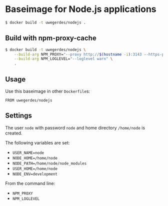 # Baseimage for Node.js applications

```bash
$ docker build -t uwegerdes/nodejs .
```

## Build with npm-proxy-cache

```bash
$ docker build -t uwegerdes/nodejs \
	--build-arg NPM_PROXY="--proxy http://$(hostname -i):3143 --https-proxy http://$(hostname -i):3143 --strict-ssl false" \
	--build-arg NPM_LOGLEVEL="--loglevel warn" \
	.
```

## Usage

Use this baseimage in other `Dockerfile`s:

```
FROM uwegerdes/nodejs
```

## Settings

The user `node` with password `node` and home directory `/home/node` is created.

The following variables are set:

* `USER_NAME=node`
* `NODE_HOME=/home/node`
* `NODE_PATH=/home/node/node_modules`
* `USER_HOME=/home/node`
* `NODE_ENV=development`

From the command line:

* `NPM_PROXY`
* `NPM_LOGLEVEL`
